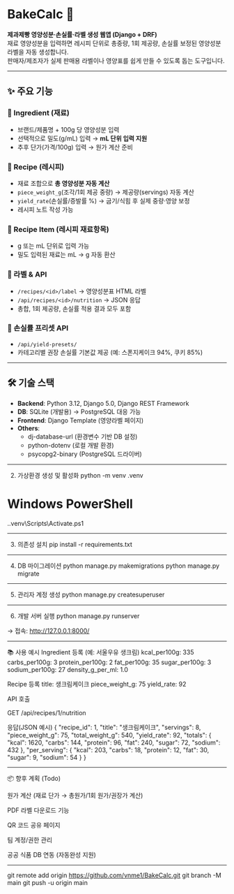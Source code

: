 # BakeCalc 🥐
**제과제빵 영양성분·손실률·라벨 생성 웹앱 (Django + DRF)**  
재료 영양성분을 입력하면 레시피 단위로 총중량, 1회 제공량, 손실률 보정된 영양성분 라벨을 자동 생성합니다.  
판매자/제조자가 실제 판매용 라벨이나 영양표를 쉽게 만들 수 있도록 돕는 도구입니다.

---

## ✨ 주요 기능
### 📌 Ingredient (재료)
- 브랜드/제품명 + 100g 당 영양성분 입력
- 선택적으로 밀도(g/mL) 입력 → **mL 단위 입력 지원**
- 추후 단가(가격/100g) 입력 → 원가 계산 준비

### 📌 Recipe (레시피)
- 재료 조합으로 **총 영양성분 자동 계산**
- `piece_weight_g`(조각/1회 제공 중량) → 제공량(servings) 자동 계산
- `yield_rate`(손실률/증발률 %) → 굽기/식힘 후 실제 중량·영양 보정
- 레시피 노트 작성 가능

### 📌 Recipe Item (레시피 재료항목)
- g 또는 mL 단위로 입력 가능
- 밀도 입력된 재료는 mL → g 자동 환산

### 📌 라벨 & API
- `/recipes/<id>/label` → 영양성분표 HTML 라벨
- `/api/recipes/<id>/nutrition` → JSON 응답
- 총합, 1회 제공량, 손실률 적용 결과 모두 포함

### 📌 손실률 프리셋 API
- `/api/yield-presets/`
- 카테고리별 권장 손실률 기본값 제공 (예: 스폰지케이크 94%, 쿠키 85%)

---

## 🛠 기술 스택
- **Backend**: Python 3.12, Django 5.0, Django REST Framework
- **DB**: SQLite (개발용) → PostgreSQL 대응 가능
- **Frontend**: Django Template (영양라벨 페이지)
- **Others**:
  - dj-database-url (환경변수 기반 DB 설정)
  - python-dotenv (로컬 개발 환경)
  - psycopg2-binary (PostgreSQL 드라이버)

---

2. 가상환경 생성 및 활성화
python -m venv .venv
# Windows PowerShell
.\.venv\Scripts\Activate.ps1

---

3. 의존성 설치
pip install -r requirements.txt

---

4. DB 마이그레이션
python manage.py makemigrations
python manage.py migrate

---

5. 관리자 계정 생성
python manage.py createsuperuser

---

6. 개발 서버 실행
python manage.py runserver


→ 접속: http://127.0.0.1:8000/

---

📚 사용 예시
Ingredient 등록 (예: 서울우유 생크림)
kcal_per100g: 335
carbs_per100g: 3
protein_per100g: 2
fat_per100g: 35
sugar_per100g: 3
sodium_per100g: 27
density_g_per_ml: 1.0

Recipe 등록
title: 생크림케이크
piece_weight_g: 75
yield_rate: 92

API 호출

GET /api/recipes/1/nutrition

응답(JSON 예시)
{
  "recipe_id": 1,
  "title": "생크림케이크",
  "servings": 8,
  "piece_weight_g": 75,
  "total_weight_g": 540,
  "yield_rate": 92,
  "totals": {
    "kcal": 1620,
    "carbs": 144,
    "protein": 96,
    "fat": 240,
    "sugar": 72,
    "sodium": 432
  },
  "per_serving": {
    "kcal": 203,
    "carbs": 18,
    "protein": 12,
    "fat": 30,
    "sugar": 9,
    "sodium": 54
  }
}

---

📦 향후 계획 (Todo)

 원가 계산 (재료 단가 → 총원가/1회 원가/권장가 계산)

 PDF 라벨 다운로드 기능

 QR 코드 공유 페이지

 팀 계정/권한 관리

 공공 식품 DB 연동 (자동완성 지원)

---

git remote add origin https://github.com/vnme1/BakeCalc.git
git branch -M main
git push -u origin main